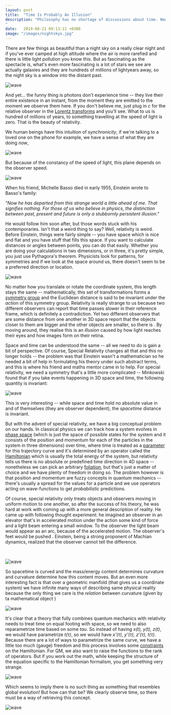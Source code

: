 ```yaml
---
layout: post
title:  "Time Is Probably An Illusion"
description: "Philosophy has no shortage of discussions about time. Newton thought space and time are absolute. Leibniz strongly disagreed and concluded that space and time are most likely some kind of network of relationships.
"
date:   2019-08-21 09:13:11 +0300
image: "/images/nightskys.jpg"
---
```

There are few things as beautiful than a night sky on a really clear night and if you've ever camped at high altitude where the air is more rarefied and there is little light pollution you know this. But as fascinating as the spectacle is, what's even more fascinating is a lot of stars we see are actually galaxies and they are hundreds of millions of lightyears away, so the night sky is a window into the distant past.

![wave](/images/nightsky.jpg)

And yet... the funny thing is photons don't experience time -- they live their entire existence in an instant, from the moment they are emitted to the moment we observe them here. If you don't believe me, just plug in *c* for the relative observer in the [Lorentz transforms](https://en.wikipedia.org/wiki/Lorentz_transformation) and you'll see. What to us is hundred of millions of years, to something travelling at the speed of light is zero. That is the beauty of relativity.

We human beings have this intuition of *synchronicity*, if we're talking to a loved one on the phone for example, we have a sense of what they are doing *now*,

![wave](/images/worldline2.png)

But because of the constancy of the speed of light, this plane depends on the observer speed.

![wave](/images/simultaneity.gif)

When his friend, Michelle Basso died in early 1955, Einstein wrote to Basso's family:  

*"Now he has departed from this strange world a little ahead of me. That signifies nothing. For those of us who believe in physics, the distinction between past, present and future is only a stubbornly persistent illusion."*

He would follow him soon after, but those words stuck with his contemporaries. Isn't that a weird thing to say? Well, relativity is weird. Before Einstein, things were fairly simple -- you have space which is nice and flat and you have stuff that fills this space. If you want to calculate distances or angles between points, you can do that easily. Whether you are doing your calculations in two dimensions, or in three, it's pretty simple, you just use Pythagora's theorem. Physicists look for patterns, for symmetries and if we look at the space around us, there doesn't seem to be a preferred direction or location.

![wave](/images/length.svg)

No matter how you translate or rotate the coordinate system, this length stays the same -- mathematically, this set of transformations forms a [symmetry group](https://en.wikipedia.org/wiki/Continuous_symmetry) and the Euclidean distance is said to be invariant under the *action* of this symmetry group. Relativity is really strange to us because two different observers can report that time passes slower in their reference frame, which is definitely a contradiction. Yet two different observers that are some distance from one another in 3D space report that the objects closer to them are bigger and the other objects are smaller, so there is . By moving around, they realise this is an *illusion* caused by how light reaches their eyes and how images form on their retina.

Space and time can be understood the same -- all we need to do is gain a bit of perspective. Of course, Special Relativity changes all that and this no longer holds -- the problem was that Einstein wasn't a mathematician so he needed a bit of help in formulating his theory under such abstract terms, and this is where his friend and maths mentor came in to help. For special relativity, we need a symmetry that's a little more complicated -- Minkowski found that if you take events happening in 3D space and time, the following quantity is invariant:

![wave](/images/dist4.svg)

This is very interesting -- while space and time hold no absolute value in and of themselves (they are observer dependent), the *spacetime* distance is invariant.

But with the advent of special relativity, we have a big conceptual problem on our hands. In classical physics we can track how a system evolves in [phase space](https://en.wikipedia.org/wiki/Phase_space) (which is just the space of possible states for the system and it consists of the position and momentum for each of the particles in the system in three dimensions) over time, where time is treated as a [parameter](https://en.wikipedia.org/wiki/Parametrization_(geometry)) for this trajectory curve and it's determined by an operator called the [Hamiltonian](https://en.wikipedia.org/wiki/Hamiltonian_mechanics#Mathematical_formalism) which is usually the total energy of the system, but relativity tells us there is no absolute or predefined time direction in 4D space -- nonetheless we can pick an arbitrary [foliation](https://en.wikipedia.org/wiki/Foliation), but that's just a matter of choice and we have plenty of freedom in doing so. The problem however is that position and momentum are fuzzy concepts in quantum mechanics -- there's usually a spread for the values for a particle and we use operators acting on wave-functions to get *probabilistic* predictions.

Of course, special relativity only treats objects and observers moving in uniform motion to one another, so after the success of his theory, he was hard at work with coming up with a more general description of reality. He came up with following thought experiment: he imagined an observer in an elevator that's in accelerated motion under the action some kind of force and a light beam entering a small window. To the observer the light beam would appear as an arc, because of the accelerated motion. The observer's feet would be pushed . Einstein, being a strong proponent of Machian dynamics, realized that the observer cannot tell the difference.

<br/>

![wave](/images/eq2.jpg)

So spacetime is curved and the mass/energy content determines curvature and curvature determine how this content moves. But an even more interesting fact is that over a geometric manifold (that gives us a coordinate system) we have infinite many ways of describing same physical reality because the only thing we care is the *relation* between curvature (given by ta mathematical object )

![wave](/images/hamilton.svg)

It's clear that a theory that fully combines quantum mechanics with relativity needs to treat time on equal footing with space, so we need to also reparametrize time based on some *tau*. So instead of having *x(t), y(t), z(t)*, we would have parametrize *t(τ)*, so we would have *x'(τ), y'(τ), z'(τ), t(τ)*. Because there are a lot of ways to parametrize the same curve, we have a little too much (gauge) freedom and this process involves some [constraints](https://en.wikipedia.org/wiki/Hamiltonian_constraint) on the Hamiltonian. For QM, we also want to raise the functions to the rank of operators. But if you work out the math, while keeping the structure of the equation specific to the Hamiltonian formalism, you get something very strange.

![wave](/images/wheeler.svg)

Which seems to imply there is no such thing as something that resembles global evolution! But how can that be? We clearly observe time, so there must be a way of retrieving this concept.

![wave](/images/bigbang.jpg)
